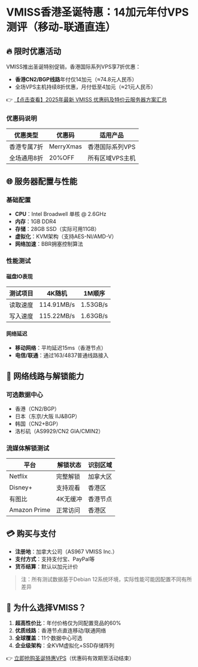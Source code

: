 # VMISS香港圣诞特惠：14加元年付VPS测评（移动-联通直连）

## 🔥 限时优惠活动
VMISS推出圣诞特别促销，香港国际系列VPS享7折优惠：
- **香港CN2/BGP线路**年付仅14加元（≈74.8元人民币）
- 全场VPS主机持续8折优惠，月付低至4加元（≈21元人民币）

👉 [【点击查看】2025年最新 VMISS 优惠码及特价云服务器方案汇总](https://bit.ly/Vmiss)

### 优惠码说明
| 优惠类型       | 优惠码      | 适用产品               |
|----------------|-------------|------------------------|
| 香港专属7折   | MerryXmas   | 香港国际系列VPS        |
| 全场通用8折   | 20%OFF      | 所有区域VPS主机        |

## 🌐 服务器配置与性能
### 基础配置
- **CPU**：Intel Broadwell 单核 @ 2.6GHz
- **内存**：1GB DDR4
- **存储**：28GB SSD（实际可用11GB）
- **虚拟化**：KVM架构（支持AES-NI/AMD-V）
- **网络加速**：BBR拥塞控制算法

### 性能测试
#### 磁盘IO表现
| 测试项目       | 4K随机       | 1M顺序       |
|---------------|-------------|-------------|
| 读取速度      | 114.91MB/s  | 1.53GB/s    |
| 写入速度      | 115.22MB/s  | 1.63GB/s    |

#### 网络延迟
- **移动网络**：平均延迟15ms（香港节点）
- **电信/联通**：通过163/4837普通线路接入

## 📡 网络线路与解锁能力
### 可选数据中心
- 香港（CN2/BGP）
- 日本（东京/大阪 IIJ&BGP）
- 韩国（CN2+BGP）
- 洛杉矶（AS9929/CN2 GIA/CMIN2）

### 流媒体解锁测试
| 平台          | 解锁状态       | 识别区域     |
|--------------|---------------|-------------|
| Netflix      | 完整解锁       | 加拿大区     |
| Disney+      | 支持观看       | 香港区       |
| 有图比        | 4K无缓冲      | 香港节点     |
| Amazon Prime | 正常访问       | 香港区       |

## 💳 购买与支付
- **注册地**：加拿大公司（AS967 VMISS Inc.）
- **支付方式**：支持支付宝、PayPal等
- **货币结算**：默认以加元计价

> 注：所有测试数据基于Debian 12系统环境，实际性能可能因配置不同有所差异

## 🚀 为什么选择VMISS？
1. **超高性价比**：年付价格仅为同配置竞品的60%
2. **优质线路**：香港节点直连移动/联通网络
3. **全球覆盖**：11个数据中心可选
4. **企业级架构**：全KVM虚拟化+SSD存储阵列

👉 [立即抢购圣诞特惠VPS](https://bit.ly/Vmiss)（优惠码有效期至活动结束）